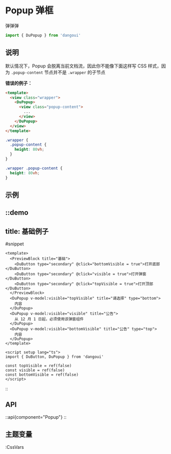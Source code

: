 # Popup 弹框

弹弹弹

```ts
import { DuPopup } from 'dangoui'
```

## 说明

默认情况下，Popup 会脱离当前文档流，因此你不能像下面这样写 CSS 样式，因为 `.popup-content` 节点并不是 `.wrapper` 的子节点

**错误的例子：**

```html
<template>
  <view class="wrapper">
    <DuPopup>
      <view class="popup-content">
        ...
      </view>
    </DuPopup>
  </view>
</template>
```

```scss
.wrapper {
  .popup-content {
    height: 80vh;
  }
}
```

```css
.wrapper .popup-content {
  height: 80vh;
}
```

## 示例

::demo
---
title: 基础例子
---
#snippet
```vue
<template>
  <PreviewBlock title="基础">
    <DuButton type="secondary" @click="bottomVisible = true">打开底部</DuButton>
    <DuButton type="secondary" @click="visible = true">打开弹窗</DuButton>
    <DuButton type="secondary" @click="topVisible = true">打开顶部</DuButton>
  </PreviewBlock>
  <DuPopup v-model:visible="topVisible" title="请选择" type="bottom">
    内容
  </DuPopup>
  <DuPopup v-model:visible="visible" title="公告">
    从 12 月 1 日起，必须使用该弹窗组件
  </DuPopup>
  <DuPopup v-model:visible="bottomVisible" title="公告" type="top">
    内容
  </DuPopup>
</template>

<script setup lang="ts">
import { DuButton, DuPopup } from 'dangoui'

const topVisible = ref(false)
const visible = ref(false)
const bottomVisible = ref(false)
</script>
```
::

## API

::api{component="Popup"}
::

## 主题变量

:CssVars

